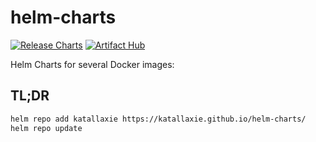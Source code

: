 # helm-charts

[![Release Charts](https://github.com/katallaxie/helm-charts/actions/workflows/release.yml/badge.svg)](https://github.com/katallaxie/helm-charts/actions/workflows/release.yml)
[![Artifact Hub](https://img.shields.io/endpoint?url=https://artifacthub.io/badge/repository/katallaxie)](https://artifacthub.io/packages/search?repo=katallaxie)

Helm Charts for several Docker images:

## TL;DR

```bash
helm repo add katallaxie https://katallaxie.github.io/helm-charts/
helm repo update
```
